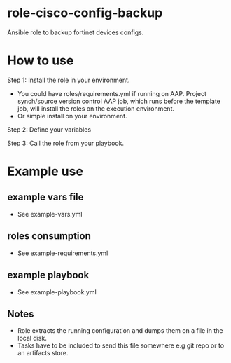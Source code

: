 # role-cisco-config-backup
Ansible role to backup fortinet devices configs.

# How to use
Step 1: Install the role in your environment.
   - You could have roles/requirements.yml if running on AAP.
     Project synch/source version control AAP job, which runs before the template job, will install the roles on the execution environment.
   - Or simple install on your environment.

Step 2: Define your variables

Step 3: Call the role from your playbook.

# Example use

## example vars file
- See example-vars.yml

## roles consumption
- See example-requirements.yml

## example playbook
- See example-playbook.yml

## Notes
- Role extracts the running configuration and dumps them on a file in the local disk.
- Tasks have to be included to send this file somewhere e.g git repo or to an artifacts store.

